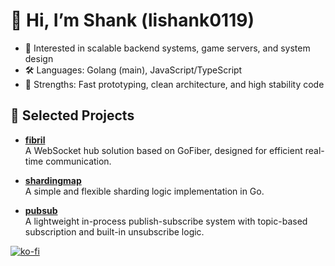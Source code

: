# 👋 Hi, I’m Shank (lishank0119)

- 🧠 Interested in scalable backend systems, game servers, and system design  
- 🛠 Languages: Golang (main), JavaScript/TypeScript  
- 🎯 Strengths: Fast prototyping, clean architecture, and high stability code  

## 📂 Selected Projects

- **[fibril](https://github.com/lishank0119/fibril)**  
  A WebSocket hub solution based on GoFiber, designed for efficient real-time communication.

- **[shardingmap](https://github.com/lishank0119/shardingmap)**  
  A simple and flexible sharding logic implementation in Go.

- **[pubsub](https://github.com/lishank0119/pubsub)**  
  A lightweight in-process publish-subscribe system with topic-based subscription and built-in unsubscribe logic.

[![ko-fi](https://ko-fi.com/img/githubbutton_sm.svg)](https://ko-fi.com/Z8Z7GSFJE)
